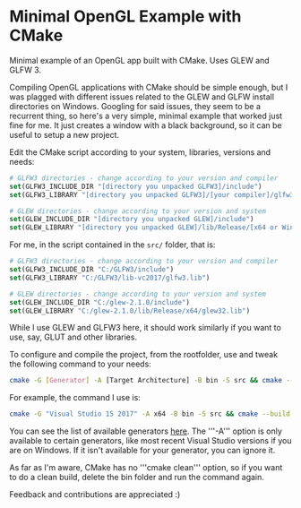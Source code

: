 # Minimal OpenGL Example with CMake
Minimal example of an OpenGL app built with CMake. Uses GLEW and GLFW 3.

Compiling OpenGL applications with CMake should be simple enough, but I was plagged with different issues related to the GLEW and GLFW install directories on Windows. Googling for said issues, they seem to be a recurrent thing, so here's a very simple, minimal example that worked just fine for me. It just creates a window with a black background, so it can be useful to setup a new project.

Edit the CMake script according to your system, libraries, versions and needs:

```cmake
# GLFW3 directories - change according to your version and compiler
set(GLFW3_INCLUDE_DIR "[directory you unpacked GLFW3]/include")
set(GLFW3_LIBRARY "[directory you unpacked GLFW3]/[your compiler]/glfw3.lib") 

# GLEW directories - change according to your version and system
set(GLEW_INCLUDE_DIR "[directory you unpacked GLEW]/include")
set(GLEW_LIBRARY "[directory you unpacked GLEW]/lib/Release/[x64 or Win32]/glew32.lib")
```

For me, in the script contained in the ```src/``` folder, that is:

```cmake
# GLFW3 directories - change according to your version and compiler
set(GLFW3_INCLUDE_DIR "C:/GLFW3/include")
set(GLFW3_LIBRARY "C:/GLFW3/lib-vc2017/glfw3.lib") 

# GLEW directories - change according to your version and system
set(GLEW_INCLUDE_DIR "C:/glew-2.1.0/include")
set(GLEW_LIBRARY "C:/glew-2.1.0/lib/Release/x64/glew32.lib")
```

While I use GLEW and GLFW3 here, it should work similarly if you want to use, say, GLUT and other libraries. 

To configure and compile the project, from the rootfolder, use and tweak the following command to your needs:

```bash
cmake -G [Generator] -A [Target Architecture] -B bin -S src && cmake --build bin --config [Debug or Release]
```

For example, the command I use is:

```bash
cmake -G "Visual Studio 15 2017" -A x64 -B bin -S src && cmake --build bin --config Release
```

You can see the list of available generators [here](https://cmake.org/cmake/help/v3.0/manual/cmake-generators.7.html). The '''-A''' option is only available to certain generators, like most recent Visual Studio versions if you are on Windows. If it isn't available for your generator, you can ignore it.

As far as I'm aware, CMake has no '''cmake clean''' option, so if you want to do a clean build, delete the bin folder and run the command again.

Feedback and contributions are appreciated :)
